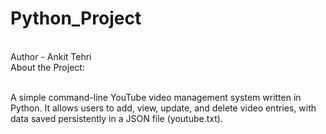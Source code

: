 # Python_Project
<br>
Author - Ankit Tehri
<br>
About the Project:
<br>
<br>

A simple command-line YouTube video management system written in Python.
It allows users to add, view, update, and delete video entries, with data saved persistently in a JSON file (youtube.txt).
<br>





